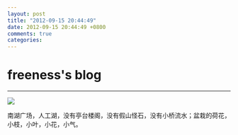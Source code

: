 ```yaml
---
layout: post
title: "2012-09-15 20:44:49"
date: 2012-09-15 20:44:49 +0800
comments: true
categories: 
---
```


# freeness's blog

----------

![](http://okqmqrbgo.bkt.clouddn.com/201209152044491.jpg)

>
南湖广场，人工湖，没有亭台楼阁，没有假山怪石，没有小桥流水；盆栽的荷花，小枝，小叶，小花，小气。